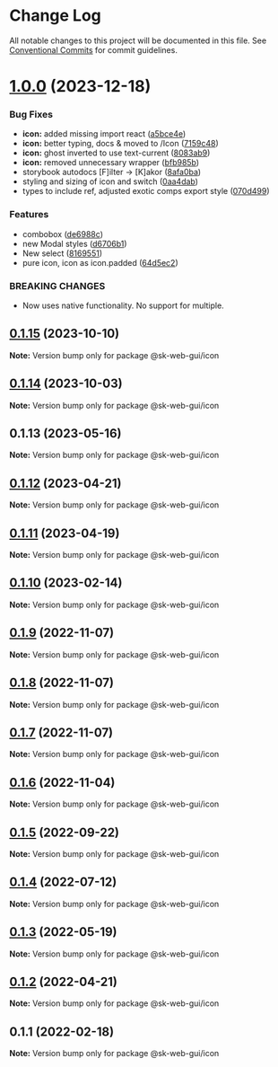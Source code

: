 # Change Log

All notable changes to this project will be documented in this file.
See [Conventional Commits](https://conventionalcommits.org) for commit guidelines.

# [1.0.0](https://github.com/Sundsvallskommun/web-shared-components/compare/@sk-web-gui/icon@0.1.15...@sk-web-gui/icon@1.0.0) (2023-12-18)

### Bug Fixes

- **icon:** added missing import react ([a5bce4e](https://github.com/Sundsvallskommun/web-shared-components/commit/a5bce4ee56306b4b2dc476703d28e2e49eac7283))
- **icon:** better typing, docs & moved to /Icon ([7159c48](https://github.com/Sundsvallskommun/web-shared-components/commit/7159c483da2998890be730a416e5d9755ea5490f))
- **icon:** ghost inverted to use text-current ([8083ab9](https://github.com/Sundsvallskommun/web-shared-components/commit/8083ab94b8a62b800504c89f763570318e9fdcfe))
- **icon:** removed unnecessary wrapper ([bfb985b](https://github.com/Sundsvallskommun/web-shared-components/commit/bfb985b1988f509f46b7c4ac5475522479bc1b15))
- storybook autodocs [F]ilter -> [K]akor ([8afa0ba](https://github.com/Sundsvallskommun/web-shared-components/commit/8afa0bab8a7c7d829719a7ca474aeaf930660a0a))
- styling and sizing of icon and switch ([0aa4dab](https://github.com/Sundsvallskommun/web-shared-components/commit/0aa4dab97bb6c1fbc01a22f655baf6248bfd36f2))
- types to include ref, adjusted exotic comps export style ([070d499](https://github.com/Sundsvallskommun/web-shared-components/commit/070d4990ecea5d5ce90ebdd684a381bb8ad95861))

### Features

- combobox ([de6988c](https://github.com/Sundsvallskommun/web-shared-components/commit/de6988c9165e1fb8f7e8547e3a83830bec559c0f))
- new Modal styles ([d6706b1](https://github.com/Sundsvallskommun/web-shared-components/commit/d6706b1f8665c9d13a7967a9f959f91d9d39f07c))
- New select ([8169551](https://github.com/Sundsvallskommun/web-shared-components/commit/816955118a54e37a516a9fa9c2c49b1f1faec414))
- pure icon, icon as icon.padded ([64d5ec2](https://github.com/Sundsvallskommun/web-shared-components/commit/64d5ec22383f260c42516fc3a125540b561787ee))

### BREAKING CHANGES

- Now uses native functionality. No support for multiple.

## [0.1.15](https://github.com/Sundsvallskommun/web-shared-components/compare/@sk-web-gui/icon@0.1.14...@sk-web-gui/icon@0.1.15) (2023-10-10)

**Note:** Version bump only for package @sk-web-gui/icon

## [0.1.14](https://github.com/Sundsvallskommun/web-shared-components/compare/@sk-web-gui/icon@0.1.13...@sk-web-gui/icon@0.1.14) (2023-10-03)

**Note:** Version bump only for package @sk-web-gui/icon

## 0.1.13 (2023-05-16)

**Note:** Version bump only for package @sk-web-gui/icon

## [0.1.12](https://github.com/Sundsvallskommun/web-shared-components/compare/@sk-web-gui/icon@0.1.11...@sk-web-gui/icon@0.1.12) (2023-04-21)

**Note:** Version bump only for package @sk-web-gui/icon

## [0.1.11](https://github.com/Sundsvallskommun/web-shared-components/compare/@sk-web-gui/icon@0.1.10...@sk-web-gui/icon@0.1.11) (2023-04-19)

**Note:** Version bump only for package @sk-web-gui/icon

## [0.1.10](https://github.com/Sundsvallskommun/web-shared-components/compare/@sk-web-gui/icon@0.1.9...@sk-web-gui/icon@0.1.10) (2023-02-14)

**Note:** Version bump only for package @sk-web-gui/icon

## [0.1.9](https://github.com/Sundsvallskommun/web-shared-components/compare/@sk-web-gui/icon@0.1.8...@sk-web-gui/icon@0.1.9) (2022-11-07)

**Note:** Version bump only for package @sk-web-gui/icon

## [0.1.8](https://github.com/Sundsvallskommun/web-shared-components/compare/@sk-web-gui/icon@0.1.7...@sk-web-gui/icon@0.1.8) (2022-11-07)

**Note:** Version bump only for package @sk-web-gui/icon

## [0.1.7](https://github.com/Sundsvallskommun/web-shared-components/compare/@sk-web-gui/icon@0.1.6...@sk-web-gui/icon@0.1.7) (2022-11-07)

**Note:** Version bump only for package @sk-web-gui/icon

## [0.1.6](https://github.com/Sundsvallskommun/web-shared-components/compare/@sk-web-gui/icon@0.1.5...@sk-web-gui/icon@0.1.6) (2022-11-04)

**Note:** Version bump only for package @sk-web-gui/icon

## [0.1.5](https://github.com/Sundsvallskommun/web-shared-components/compare/@sk-web-gui/icon@0.1.4...@sk-web-gui/icon@0.1.5) (2022-09-22)

**Note:** Version bump only for package @sk-web-gui/icon

## [0.1.4](https://github.com/Sundsvallskommun/web-shared-components/compare/@sk-web-gui/icon@0.1.3...@sk-web-gui/icon@0.1.4) (2022-07-12)

**Note:** Version bump only for package @sk-web-gui/icon

## [0.1.3](https://github.com/Sundsvallskommun/web-shared-components/compare/@sk-web-gui/icon@0.1.2...@sk-web-gui/icon@0.1.3) (2022-05-19)

**Note:** Version bump only for package @sk-web-gui/icon

## [0.1.2](https://github.com/Sundsvallskommun/web-shared-components/compare/@sk-web-gui/icon@0.1.1...@sk-web-gui/icon@0.1.2) (2022-04-21)

**Note:** Version bump only for package @sk-web-gui/icon

## 0.1.1 (2022-02-18)

**Note:** Version bump only for package @sk-web-gui/icon
